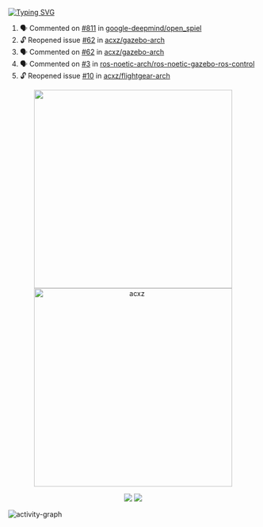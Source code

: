 [![Typing SVG](https://readme-typing-svg.herokuapp.com?size=16&color=AFFFA3&multiline=true&height=75&lines=contributing+to+robotics%2Fae%2Fml%2Fgpu;packaging+it+for+archlinux;ricer)](https://git.io/typing-svg)

<!--START_SECTION:activity-->
1. 🗣 Commented on [#811](https://github.com/google-deepmind/open_spiel/issues/811#issuecomment-1870324427) in [google-deepmind/open_spiel](https://github.com/google-deepmind/open_spiel)
2. 🔓 Reopened issue [#62](https://github.com/acxz/gazebo-arch/issues/62) in [acxz/gazebo-arch](https://github.com/acxz/gazebo-arch)
3. 🗣 Commented on [#62](https://github.com/acxz/gazebo-arch/issues/62#issuecomment-1867997117) in [acxz/gazebo-arch](https://github.com/acxz/gazebo-arch)
4. 🗣 Commented on [#3](https://github.com/ros-noetic-arch/ros-noetic-gazebo-ros-control/issues/3#issuecomment-1867739294) in [ros-noetic-arch/ros-noetic-gazebo-ros-control](https://github.com/ros-noetic-arch/ros-noetic-gazebo-ros-control)
5. 🔓 Reopened issue [#10](https://github.com/acxz/flightgear-arch/issues/10) in [acxz/flightgear-arch](https://github.com/acxz/flightgear-arch)
<!--END_SECTION:activity-->

<p align="center">
  <img width="400em" src=https://github-readme-stats.vercel.app/api?username=acxz&include_all_commits=true&show_icons=true />
  <img width="400em" src="https://github-readme-streak-stats.herokuapp.com/?user=acxz&" alt="acxz" />
</p>

<p align="center">
  <img src=https://github-readme-stats.vercel.app/api/top-langs/?username=acxz&layout=compact />
  <img src=https://github-profile-trophy.vercel.app/?username=acxz&row=2&column=4 />
</p>

![activity-graph](https://github-readme-activity-graph.vercel.app/graph?username=acxz&bg_color=053c4a&color=ffffff&line=76c533&point=8f2fe1&area=true&hide_border=true&hide_title=true)
